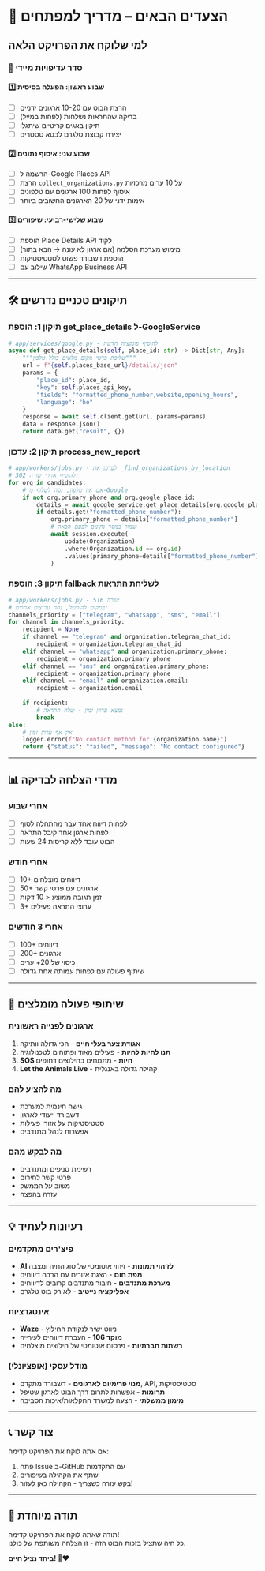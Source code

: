 # 🚀 הצעדים הבאים – מדריך למפתחים

## למי שלוקח את הפרויקט הלאה

### 📌 סדר עדיפויות מיידי

#### 1️⃣ שבוע ראשון: הפעלה בסיסית
- [ ] הרצת הבוט עם 10-20 ארגונים ידניים
- [ ] בדיקה שהתראות נשלחות (לפחות במייל)
- [ ] תיקון באגים קריטיים שיתגלו
- [ ] יצירת קבוצת טלגרם לבטא טסטרים

#### 2️⃣ שבוע שני: איסוף נתונים
- [ ] הרשמה ל-Google Places API
- [ ] הרצת `collect_organizations.py` על 10 ערים מרכזיות
- [ ] איסוף לפחות 100 ארגונים עם טלפונים
- [ ] אימות ידני של 20 הארגונים החשובים ביותר

#### 3️⃣ שבוע שלישי-רביעי: שיפורים
- [ ] הוספת Place Details API לקוד
- [ ] מימוש מערכת הסלמה (אם ארגון לא עונה → הבא בתור)
- [ ] הוספת דשבורד פשוט לסטטיסטיקות
- [ ] שילוב עם WhatsApp Business API

---

## 🛠️ תיקונים טכניים נדרשים

### תיקון 1: הוספת get_place_details ל-GoogleService
```python
# app/services/google.py - להוסיף פונקציה חדשה
async def get_place_details(self, place_id: str) -> Dict[str, Any]:
    """שליפת פרטי מקום מלאים כולל טלפון"""
    url = f"{self.places_base_url}/details/json"
    params = {
        "place_id": place_id,
        "key": self.places_api_key,
        "fields": "formatted_phone_number,website,opening_hours",
        "language": "he"
    }
    response = await self.client.get(url, params=params)
    data = response.json()
    return data.get("result", {})
```

### תיקון 2: עדכון process_new_report
```python
# app/workers/jobs.py - לעדכן את _find_organizations_by_location
# להוסיף אחרי שורה 302:
for org in candidates:
    # אם אין טלפון, נסה לשלוף מ-Google
    if not org.primary_phone and org.google_place_id:
        details = await google_service.get_place_details(org.google_place_id)
        if details.get("formatted_phone_number"):
            org.primary_phone = details["formatted_phone_number"]
            # שמור במסד נתונים לפעם הבאה
            await session.execute(
                update(Organization)
                .where(Organization.id == org.id)
                .values(primary_phone=details["formatted_phone_number"])
            )
```

### תיקון 3: הוספת fallback לשליחת התראות
```python
# app/workers/jobs.py - שורה 516
# במקום להיכשל, נסה ערוצים אחרים:
channels_priority = ["telegram", "whatsapp", "sms", "email"]
for channel in channels_priority:
    recipient = None
    if channel == "telegram" and organization.telegram_chat_id:
        recipient = organization.telegram_chat_id
    elif channel == "whatsapp" and organization.primary_phone:
        recipient = organization.primary_phone
    elif channel == "sms" and organization.primary_phone:
        recipient = organization.primary_phone
    elif channel == "email" and organization.email:
        recipient = organization.email
    
    if recipient:
        # נמצא ערוץ זמין - שלח התראה
        break
else:
    # אין אף ערוץ זמין
    logger.error(f"No contact method for {organization.name}")
    return {"status": "failed", "message": "No contact configured"}
```

---

## 📊 מדדי הצלחה לבדיקה

### אחרי שבוע
- [ ] לפחות דיווח אחד עבר מהתחלה לסוף
- [ ] לפחות ארגון אחד קיבל התראה
- [ ] הבוט עובד ללא קריסות 24 שעות

### אחרי חודש
- [ ] 10+ דיווחים מוצלחים
- [ ] 50+ ארגונים עם פרטי קשר
- [ ] זמן תגובה ממוצע < 10 דקות
- [ ] 3+ ערוצי התראה פעילים

### אחרי 3 חודשים
- [ ] 100+ דיווחים
- [ ] 200+ ארגונים
- [ ] כיסוי של 20+ ערים
- [ ] שיתוף פעולה עם לפחות עמותה אחת גדולה

---

## 🤝 שיתופי פעולה מומלצים

### ארגונים לפנייה ראשונית
1. **אגודת צער בעלי חיים** - הכי גדולה וותיקה
2. **תנו לחיות לחיות** - פעילים מאוד ופתוחים לטכנולוגיה
3. **SOS חיות** - מתמחים בחילוצים דחופים
4. **Let the Animals Live** - קהילה גדולה באנגלית

### מה להציע להם
- גישה חינמית למערכת
- דשבורד ייעודי לארגון
- סטטיסטיקות על אזורי פעילות
- אפשרות לנהל מתנדבים

### מה לבקש מהם
- רשימת סניפים ומתנדבים
- פרטי קשר לחירום
- משוב על הממשק
- עזרה בהפצה

---

## 💡 רעיונות לעתיד

### פיצ'רים מתקדמים
- **AI לזיהוי תמונות** - זיהוי אוטומטי של סוג החיה ומצבה
- **מפת חום** - הצגת אזורים עם הרבה דיווחים
- **מערכת מתנדבים** - חיבור מתנדבים קרובים לדיווחים
- **אפליקציה נייטיב** - לא רק בוט טלגרם

### אינטגרציות
- **Waze** - ניווט ישיר לנקודת החילוץ
- **מוקד 106** - העברת דיווחים לעירייה
- **רשתות חברתיות** - פרסום אוטומטי של חילוצים מוצלחים

### מודל עסקי (אופציונלי)
- **מנוי פרימיום לארגונים** - דשבורד מתקדם, API, סטטיסטיקות
- **תרומות** - אפשרות לתרום דרך הבוט לארגון שטיפל
- **מימון ממשלתי** - הצעה למשרד החקלאות/איכות הסביבה

---

## 📞 צור קשר

אם אתה לוקח את הפרויקט קדימה:
1. פתח Issue ב-GitHub עם התקדמות
2. שתף את הקהילה בשיפורים
3. בקש עזרה כשצריך - הקהילה כאן לעזור!

---

## 🙏 תודה מיוחדת

תודה שאתה לוקח את הפרויקט קדימה!  
כל חיה שתציל בזכות הבוט הזה - זו הצלחה משותפת של כולנו.

**ביחד נציל חיים! 🐾❤️**